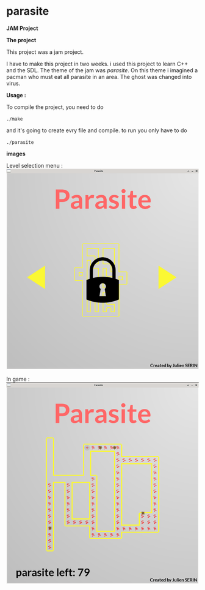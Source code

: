 # parasite

**JAM Project**

**The project**

This project was a jam project.

I have to make this project in two weeks. i used this project to learn C++ and the SDL.
The theme of the jam was _parasite_. On this theme i imagined a pacman who must eat all parasite in an area.
The ghost was changed into virus.

**Usage :**

To compile the project, you need to do
```
./make
```
and it's going to create evry file and compile.
to run you only have to do
```
./parasite
```

**images**

Level selection menu :
![alt text](https://github.com/youkill081/parasite/blob/main/parasite_image_1.png)

In game :
![alt text](https://github.com/youkill081/parasite/blob/main/parasite_image_2.png)

